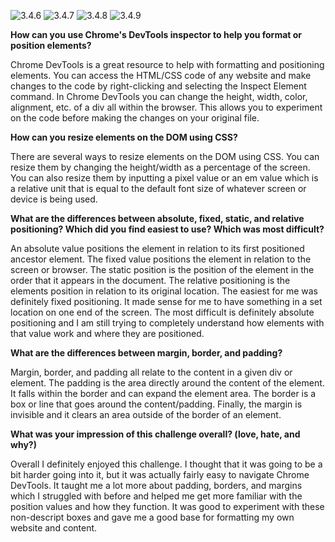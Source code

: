 ![3.4.6](../imgs/3.4.6.PNG)
![3.4.7](../imgs/3.4.7.PNG)
![3.4.8](../imgs/3.4.8.PNG)
![3.4.9](../imgs/3.4.9.PNG)

**How can you use Chrome's DevTools inspector to help you format or position elements?**

Chrome DevTools is a great resource to help with formatting and positioning elements. You can access the HTML/CSS code of any website and make changes to the code by right-clicking and selecting the Inspect Element command. In Chrome DevTools you can change the height, width, color, alignment, etc. of a div all within the browser. This allows you to experiment on the code before making the changes on your original file.

**How can you resize elements on the DOM using CSS?**

There are several ways to resize elements on the DOM using CSS. You can resize them by changing the height/width as a percentage of the screen. You can also resize them by inputting a pixel value or an em value which is a relative unit that is equal to the default font size of whatever screen or device is being used.

**What are the differences between absolute, fixed, static, and relative positioning? Which did you find easiest to use? Which was most difficult?**

An absolute value positions the element in relation to its first positioned ancestor element. The fixed value positions the element in relation to the screen or browser. The static position is the position of the element in the order that it appears in the document. The relative positioning is the elements position in relation to its original location. The easiest for me was definitely fixed positioning. It made sense for me to have something in a set location on one end of the screen. The most difficult is definitely absolute positioning and I am still trying to completely understand how elements with that value work and where they are positioned.

**What are the differences between margin, border, and padding?**

Margin, border, and padding all relate to the content in a given div or element. The padding is the area directly around the content of the element. It falls within the border and can expand the element area. The border is a box or line that goes around the content/padding. Finally, the margin is invisible and it clears an area outside of the border of an element.

**What was your impression of this challenge overall? (love, hate, and why?)**

Overall I definitely enjoyed this challenge. I thought that it was going to be a bit harder going into it, but it was actually fairly easy to navigate Chrome DevTools. It taught me a lot more about padding, borders, and margins which I struggled with before and helped me get more familiar with the position values and how they function. It was good to experiment with these non-descript boxes and gave me a good base for formatting my own website and content.

